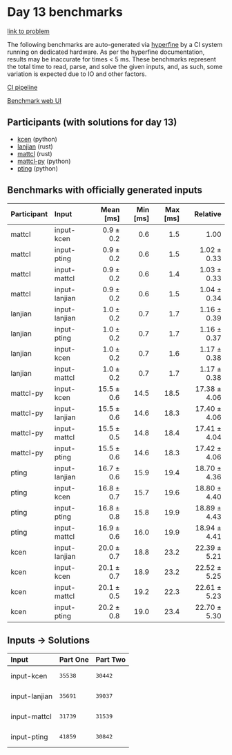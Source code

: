 # Day 13 benchmarks

[link to problem](https://adventofcode.com/2023/day/13)

The following benchmarks are auto-generated via
[hyperfine](https://github.com/sharkdp/hyperfine) by a CI system running on
dedicated hardware. As per the hyperfine documentation, results may be
inaccurate for times < 5 ms. These benchmarks represent the total time to read,
parse, and solve the given inputs, and, as such, some variation is expected due
to IO and other factors.

[CI pipeline](http://ci.papercode.net:8080/teams/main/pipelines/aoc2023)

[Benchmark web UI](https://aoc.ancalagon.black)


## Participants (with solutions for day 13)

- [kcen](https://github.com/kcen/aoc2023) (python)
- [lanjian](https://github.com/lanjian/aoc-2023) (rust)
- [mattcl](https://github.com/mattcl/aoc2023) (rust)
- [mattcl-py](https://github.com/mattcl/aoc2023-py) (python)
- [pting](https://github.com/pting/aoc2023) (python)


## Benchmarks with officially generated inputs

| Participant | Input | Mean [ms] | Min [ms] | Max [ms] | Relative |
|:---|:---|---:|---:|---:|---:|
| mattcl | input-kcen | 0.9 ± 0.2 | 0.6 | 1.5 | 1.00 |
| mattcl | input-pting | 0.9 ± 0.2 | 0.6 | 1.5 | 1.02 ± 0.33 |
| mattcl | input-mattcl | 0.9 ± 0.2 | 0.6 | 1.4 | 1.03 ± 0.33 |
| mattcl | input-lanjian | 0.9 ± 0.2 | 0.6 | 1.5 | 1.04 ± 0.34 |
| lanjian | input-lanjian | 1.0 ± 0.2 | 0.7 | 1.7 | 1.16 ± 0.39 |
| lanjian | input-pting | 1.0 ± 0.2 | 0.7 | 1.7 | 1.16 ± 0.37 |
| lanjian | input-kcen | 1.0 ± 0.2 | 0.7 | 1.6 | 1.17 ± 0.38 |
| lanjian | input-mattcl | 1.0 ± 0.2 | 0.7 | 1.7 | 1.17 ± 0.38 |
| mattcl-py | input-kcen | 15.5 ± 0.6 | 14.5 | 18.5 | 17.38 ± 4.06 |
| mattcl-py | input-lanjian | 15.5 ± 0.6 | 14.6 | 18.3 | 17.40 ± 4.06 |
| mattcl-py | input-mattcl | 15.5 ± 0.5 | 14.8 | 18.4 | 17.41 ± 4.04 |
| mattcl-py | input-pting | 15.5 ± 0.6 | 14.6 | 18.3 | 17.42 ± 4.06 |
| pting | input-lanjian | 16.7 ± 0.6 | 15.9 | 19.4 | 18.70 ± 4.36 |
| pting | input-kcen | 16.8 ± 0.7 | 15.7 | 19.6 | 18.80 ± 4.40 |
| pting | input-pting | 16.8 ± 0.8 | 15.8 | 19.9 | 18.89 ± 4.43 |
| pting | input-mattcl | 16.9 ± 0.6 | 16.0 | 19.9 | 18.94 ± 4.41 |
| kcen | input-lanjian | 20.0 ± 0.7 | 18.8 | 23.2 | 22.39 ± 5.21 |
| kcen | input-kcen | 20.1 ± 0.7 | 18.9 | 23.2 | 22.52 ± 5.25 |
| kcen | input-mattcl | 20.1 ± 0.5 | 19.2 | 22.3 | 22.61 ± 5.23 |
| kcen | input-pting | 20.2 ± 0.8 | 19.0 | 23.4 | 22.70 ± 5.30 |


## Inputs -> Solutions

| Input | Part One | Part Two |
|:---|:---|:---|
|input-kcen|<pre>35538</pre>|<pre>30442</pre>|
|input-lanjian|<pre>35691</pre>|<pre>39037</pre>|
|input-mattcl|<pre>31739</pre>|<pre>31539</pre>|
|input-pting|<pre>41859</pre>|<pre>30842</pre>|